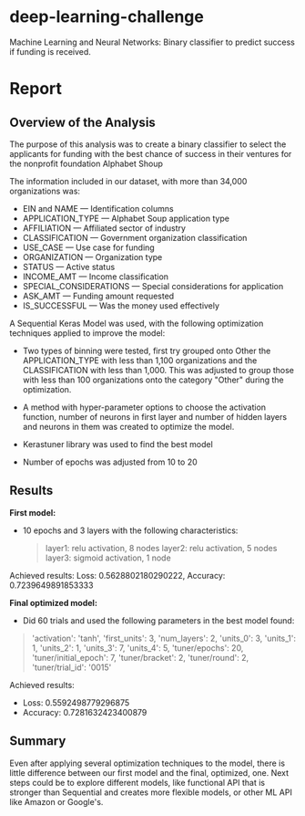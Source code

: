 # deep-learning-challenge
Machine Learning and Neural Networks: Binary classifier to predict success if funding is received.

# Report

## Overview of the Analysis

The purpose of this analysis was to create a binary classifier to select the applicants for funding with the best chance of success in their ventures for the nonprofit foundation Alphabet Shoup

The information included in our dataset, with more than 34,000 organizations was:
* EIN and NAME — Identification columns
* APPLICATION_TYPE — Alphabet Soup application type
* AFFILIATION — Affiliated sector of industry
* CLASSIFICATION — Government organization classification
* USE_CASE — Use case for funding
* ORGANIZATION — Organization type
* STATUS — Active status
* INCOME_AMT — Income classification
* SPECIAL_CONSIDERATIONS — Special considerations for application
* ASK_AMT — Funding amount requested
* IS_SUCCESSFUL — Was the money used effectively


A Sequential Keras Model was used, with the following optimization techniques applied to improve the model:

  * Two types of binning were tested, first try grouped onto Other the APPLICATION_TYPE with less than 1,100 organizations and the CLASSIFICATION with less than 1,000. This was adjusted to group those with less than 100 organizations onto the category "Other" during the optimization.

  * A method with hyper-parameter options to choose the activation function, number of neurons in first layer and number of hidden layers and neurons in them was created to optimize the model.

  * Kerastuner library was used to find the best model

  * Number of epochs was adjusted from 10 to 20 


## Results

**First model:**
 * 10 epochs and 3 layers with the following characteristics:
	> layer1: relu activation, 8 nodes
	> layer2: relu activation, 5 nodes
	> layer3: sigmoid activation, 1 node
	

Achieved results:
Loss: 0.5628802180290222, Accuracy: 0.7239649891853333


**Final optimized model:**

 * Did 60 trials and used the following parameters in the best model found:

>'activation': 'tanh',
> 'first_units': 3,
> 'num_layers': 2,
> 'units_0': 3,
> 'units_1': 1,
> 'units_2': 1,
> 'units_3': 7,
> 'units_4': 5,
> 'tuner/epochs': 20,
> 'tuner/initial_epoch': 7,
> 'tuner/bracket': 2,
> 'tuner/round': 2,
> 'tuner/trial_id': '0015'

Achieved results: 
* Loss: 0.5592498779296875 
* Accuracy: 0.7281632423400879

## Summary

Even after applying several optimization techniques to the model, there is little difference between our first model and the final, optimized, one. Next steps could be to explore different models, like functional API that is stronger than Sequential and creates more flexible models, or other ML API like Amazon or Google's.



